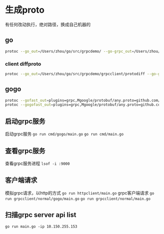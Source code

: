 # 生成proto

有任何改动执行，绝对路径，换成自己机器的

## go

```sh
protoc --go_out=/Users/zhou/go/src/grpcdemo/ --go-grpc_out=/Users/zhou/go/src/grpcdemo/ api/v1/hello.proto
```

### client diffproto

```sh
protoc --go_out=/Users/zhou/go/src/grpcdemo/grpcclient/protodiff --go-grpc_out=/Users/zhou/go/src/grpcdemo/grpcclient/protodiff grpcclient/protodiff/api/v1/hello.proto
```

## gogo

```sh
protoc --gofast_out=plugins=grpc,Mgoogle/protobuf/any.proto=github.com/gogo/protobuf/types:/Users/zhou/go/src/grpcdemo/ api/v1/gogo/hello.proto
protoc --gogofast_out=plugins=grpc,Mgoogle/protobuf/any.proto=github.com/gogo/protobuf/types:/Users/zhou/go/src/grpcdemo/ api/v1/gogo/hello.proto
```

## 启动grpc服务

启动grpc服务
`go run cmd/gogo/main.go`
`go run cmd/main.go`

## 查看grpc服务

查看grpc服务进程
`lsof -i :9000`

## 客户端请求

模拟grpc请求，以http的方式
`go run httpclient/main.go`
grpc客户端请求
`go run grpcclient/normal/gogo/main.go`
`go run grpcclient/normal/main.go`

## 扫描grpc server api list

`go run main.go -ip 10.150.255.153`
